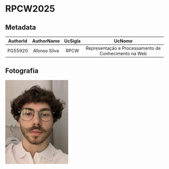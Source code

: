 # RPCW2025

## Metadata

| AuthorId |  AuthorName  | UcSigla |                        UcNome                        |
| :------: | :----------: | :-----: | :--------------------------------------------------: |
| PG55920  | Afonso Silva |  RPCW   | Representação e Processamento de Conhecimento na Web |

## Fotografia

<img src="./picture.jpg" alt="Fotografia do aluno" width="200">
